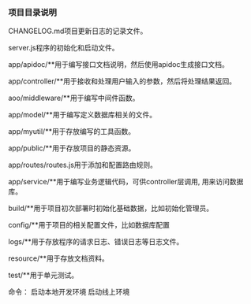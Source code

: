 

### 项目目录说明
CHANGELOG.md项目更新日志的记录文件。

server.js程序的初始化和启动文件。

app/apidoc/**用于编写接口文档说明，然后使用apidoc生成接口文档。

app/controller/**用于接收和处理用户输入的参数，然后将处理结果返回。

aoo/middleware/**用于编写中间件函数。

app/model/**用于编写定义数据库相关的文件。

app/myutil/**用于存放编写的工具函数。

app/public/**用于存放项目的静态资源。

app/routes/routes.js用于添加和配置路由规则。

app/service/**用于编写业务逻辑代码，可供controller层调用, 用来访问数据库。

build/**用于项目初次部署时初始化基础数据，比如初始化管理员。

config/**用于项目的相关配置文件，比如数据库配置

logs/**用于存放程序的请求日志、错误日志等日志文件。

resource/**用于存放文档资料。

test/**用于单元测试。

命令：
启动本地开发环境
启动线上环境
